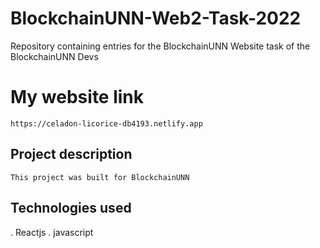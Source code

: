 
# BlockchainUNN-Web2-Task-2022
Repository containing entries for the BlockchainUNN Website task of the BlockchainUNN Devs 
# My website link
    https://celadon-licorice-db4193.netlify.app
## Project description
    This project was built for BlockchainUNN
## Technologies used
   . Reactjs
   . javascript
